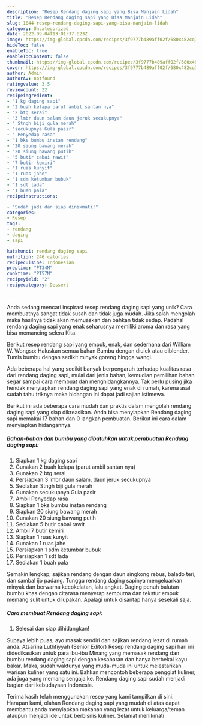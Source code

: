 ```yaml
---
description: "Resep Rendang daging sapi yang Bisa Manjain Lidah"
title: "Resep Rendang daging sapi yang Bisa Manjain Lidah"
slug: 1844-resep-rendang-daging-sapi-yang-bisa-manjain-lidah
category: Uncategorized
date: 2022-09-04T13:01:37.823Z
image: https://img-global.cpcdn.com/recipes/3f9777b489aff02f/680x482cq70/rendang-daging-sapi-foto-resep-utama.jpg
hideToc: false
enableToc: true
enableTocContent: false
thumbnail: https://img-global.cpcdn.com/recipes/3f9777b489aff02f/680x482cq70/rendang-daging-sapi-foto-resep-utama.jpg
cover: https://img-global.cpcdn.com/recipes/3f9777b489aff02f/680x482cq70/rendang-daging-sapi-foto-resep-utama.jpg
author: Admin
authorAv: notfound
ratingvalue: 3.5
reviewcount: 22
recipeingredient:
- "1 kg daging sapi"
- "2 buah kelapa parut ambil santan nya"
- "2 btg serai"
- "3 lmbr daun salam daun jeruk secukupnya"
- " Stngh biji gula merah"
- "secukupnya Gula pasir"
- " Penyedap rasa"
- "1 bks bumbu instan rendang"
- "20 siung bawang merah"
- "20 siung bawang putih"
- "5 butir cabai rawit"
- "7 butir kemiri"
- "1 ruas kunyit"
- "1 ruas jahe"
- "1 sdm ketumbar bubuk"
- "1 sdt lada"
- "1 buah pala"
recipeinstructions:

- "Sudah jadi dan siap dinikmati!"
categories:
- Resep
tags:
- rendang
- daging
- sapi

katakunci: rendang daging sapi 
nutrition: 246 calories
recipecuisine: Indonesian
preptime: "PT34M"
cooktime: "PT57M"
recipeyield: "2"
recipecategory: Dessert

---
```





Anda sedang mencari inspirasi resep rendang daging sapi yang unik? Cara membuatnya sangat tidak susah dan tidak juga mudah. Jika salah mengolah maka hasilnya tidak akan memuaskan dan bahkan tidak sedap. Padahal rendang daging sapi yang enak seharusnya memiliki aroma dan rasa yang bisa memancing selera Kita.





Berikut resep rendang sapi yang empuk, enak, dan sederhana dari William W. Wongso: Haluskan semua bahan Bumbu dengan diulek atau diblender. Tumis bumbu dengan sedikit minyak goreng hingga wangi.

Ada beberapa hal yang sedikit banyak berpengaruh terhadap kualitas rasa dari rendang daging sapi, mulai dari jenis bahan, kemudian pemilihan bahan segar sampai cara membuat dan menghidangkannya. Tak perlu pusing jika hendak menyiapkan rendang daging sapi yang enak di rumah, karena asal sudah tahu triknya maka hidangan ini dapat jadi sajian istimewa.






Berikut ini ada beberapa cara mudah dan praktis dalam mengolah rendang daging sapi yang siap dikreasikan. Anda bisa menyiapkan Rendang daging sapi memakai 17 bahan dan 0 langkah pembuatan. Berikut ini cara dalam menyiapkan hidangannya.

<!--inarticleads1-->

##### Bahan-bahan dan bumbu yang dibutuhkan untuk pembuatan Rendang daging sapi:

1. Siapkan 1 kg daging sapi
1. Gunakan 2 buah kelapa (parut ambil santan nya)
1. Gunakan 2 btg serai
1. Persiapkan 3 lmbr daun salam, daun jeruk secukupnya
1. Sediakan  Stngh biji gula merah
1. Gunakan secukupnya Gula pasir
1. Ambil  Penyedap rasa
1. Siapkan 1 bks bumbu instan rendang
1. Siapkan 20 siung bawang merah
1. Gunakan 20 siung bawang putih
1. Sediakan 5 butir cabai rawit
1. Ambil 7 butir kemiri
1. Siapkan 1 ruas kunyit
1. Gunakan 1 ruas jahe
1. Persiapkan 1 sdm ketumbar bubuk
1. Persiapkan 1 sdt lada
1. Sediakan 1 buah pala


Semakin lengkap, sajikan rendang dengan daun singkong rebus, balado teri, dan sambal ijo padang. Tunggu rendang daging sapinya mengeluarkan minyak dan berwarna kecokelatan, lalu angkat. Daging penuh balutan bumbu khas dengan citarasa menyerap sempurna dan tekstur empuk memang sulit untuk dilupakan. Apalagi untuk disantap hanya sesekali saja. 

<!--inarticleads2-->

##### Cara membuat Rendang daging sapi:


1. Selesai dan siap dihidangkan!

Supaya lebih puas, ayo masak sendiri dan sajikan rendang lezat di rumah anda. Atsarina Luthfiyyah (Senior Editor) Resep rendang daging sapi hari ini didedikasikan untuk para ibu-ibu Minang yang memasak rendang dan bumbu rendang daging sapi dengan kesabaran dan hanya berbekal kayu bakar. Maka, sudah waktunya yang muda-muda ini untuk melestarikan warisan kuliner yang satu ini. Bahkan mencontoh beberapa penggiat kuliner, ada juga yang memang sengaja ke. Rendang daging sapi sudah menjadi bagian dari kebudayaan Indonesia. 

Terima kasih telah menggunakan resep yang kami tampilkan di sini. Harapan kami, olahan Rendang daging sapi yang mudah di atas dapat membantu anda menyiapkan makanan yang lezat untuk keluarga/teman ataupun menjadi ide untuk berbisnis kuliner. Selamat menikmati
